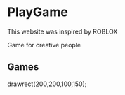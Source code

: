 <h1>PlayGame</h1>

This website was inspired by ROBLOX
<p>Game for creative people</p>
<h2 id="1">Games</h1>
drawrect(200,200,100,150);
